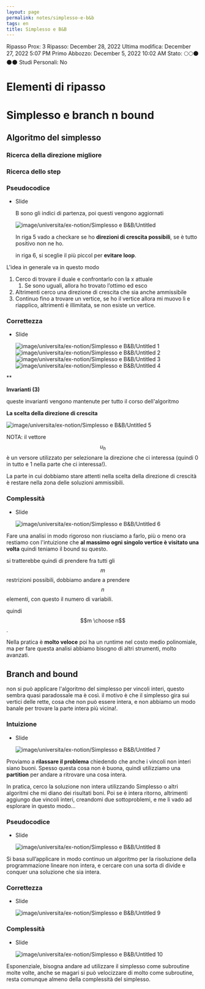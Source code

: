 ```yaml
---
layout: page
permalink: notes/simplesso-e-b&b
tags: en
title: Simplesso e B&B
---
```


Ripasso Prox: 3
Ripasso: December 28, 2022
Ultima modifica: December 27, 2022 5:07 PM
Primo Abbozzo: December 5, 2022 10:02 AM
Stato: 🌕🌕🌑🌑🌑
Studi Personali: No

# Elementi di ripasso

# Simplesso e branch n bound

## Algoritmo del simplesso

### Ricerca della direzione migliore

### Ricerca dello step

### Pseudocodice

- Slide

    B sono gli indici di partenza, poi questi vengono aggiornati

    <img src="/images/notes/image/universita/ex-notion/Simplesso e B&B/Untitled.png" alt="image/universita/ex-notion/Simplesso e B&B/Untitled">

    In riga 5 vado a checkare se ho **direzioni di crescita possibili**, se è tutto positivo non ne ho.

    in riga 6, si sceglie il più piccol per **evitare loop**.


L'idea in generale va in questo modo

1. Cerco di trovare il duale e confrontarlo con la x attuale
    1. Se sono uguali, allora ho trovato l’ottimo ed esco
2. Altrimenti cerco una direzione di crescita che sia anche ammissibile
3. Continuo fino a trovare un vertice, se ho il vertice allora mi muovo lì e riapplico,
altrimenti è illimitata, se non esiste un vertice.

### Correttezza

- Slide

    <img src="/images/notes/image/universita/ex-notion/Simplesso e B&B/Untitled 1.png" alt="image/universita/ex-notion/Simplesso e B&B/Untitled 1">

    <img src="/images/notes/image/universita/ex-notion/Simplesso e B&B/Untitled 2.png" alt="image/universita/ex-notion/Simplesso e B&B/Untitled 2">

    <img src="/images/notes/image/universita/ex-notion/Simplesso e B&B/Untitled 3.png" alt="image/universita/ex-notion/Simplesso e B&B/Untitled 3">

    <img src="/images/notes/image/universita/ex-notion/Simplesso e B&B/Untitled 4.png" alt="image/universita/ex-notion/Simplesso e B&B/Untitled 4">


 **

**Invarianti (3)**

queste invarianti vengono mantenute per tutto il corso dell'algoritmo

**La scelta della direzione di crescita**

<img src="/images/notes/image/universita/ex-notion/Simplesso e B&B/Untitled 5.png" alt="image/universita/ex-notion/Simplesso e B&B/Untitled 5">

NOTA: il vettore $$u_h$$ è un versore utilizzato per selezionare la direzione che ci interessa (quindi 0 in tutto e 1 nella parte che ci interessa!).

La parte in cui dobbiamo stare attenti nella scelta della direzione di crescità è restare nella zona delle soluzioni ammissibili.

### Complessità

- Slide

    <img src="/images/notes/image/universita/ex-notion/Simplesso e B&B/Untitled 6.png" alt="image/universita/ex-notion/Simplesso e B&B/Untitled 6">


Fare una analisi in modo rigoroso non riusciamo a farlo, più o meno ora restiamo con l'intuizione che **al massimo ogni singolo vertice è visitato una volta** quindi teniamo il bound su questo.

si tratterebbe quindi di prendere fra tutti gli $$m$$ restrizioni possibili, dobbiamo andare a prendere $$n$$ elementi, con questo il numero di variabili.

quindi $$m \choose n$$.

Nella pratica è **molto veloce** poi ha un runtime nel costo medio polinomiale, ma per fare questa analisi abbiamo bisogno di altri strumenti, molto avanzati.

## Branch and bound

non si può applicare l'algoritmo del simplesso per vincoli interi, questo sembra quasi paradossale ma è così. il motivo è che il simplesso gira sui vertici delle rette, cosa che non può essere intera, e non abbiamo un modo banale per trovare la parte intera più vicina!.

### Intuizione

- Slide

    <img src="/images/notes/image/universita/ex-notion/Simplesso e B&B/Untitled 7.png" alt="image/universita/ex-notion/Simplesso e B&B/Untitled 7">


Proviamo a **rilassare il problema** chiedendo che anche i vincoli non interi siano buoni. Spesso questa cosa non è buona, quindi utilizziamo una **partition** per andare a ritrovare una cosa intera.

In pratica, cerco la soluzione non intera utilizzando Simplesso o altri algoritmi che mi diano dei risultati boni. Poi se è intera ritorno, altrimenti aggiungo due vincoli interi, creandomi due sottoproblemi, e me li vado ad esplorare in questo modo…

### Pseudocodice

- Slide

    <img src="/images/notes/image/universita/ex-notion/Simplesso e B&B/Untitled 8.png" alt="image/universita/ex-notion/Simplesso e B&B/Untitled 8">


Si basa sull’applicare in modo continuo un algoritmo per la risoluzione della programmazione lineare non intera, e cercare con una sorta di divide e conquer una soluzione che sia intera.

### Correttezza

- Slide

    <img src="/images/notes/image/universita/ex-notion/Simplesso e B&B/Untitled 9.png" alt="image/universita/ex-notion/Simplesso e B&B/Untitled 9">


### Complessità

- Slide

    <img src="/images/notes/image/universita/ex-notion/Simplesso e B&B/Untitled 10.png" alt="image/universita/ex-notion/Simplesso e B&B/Untitled 10">


Esponenziale, bisogna andare ad utilizzare il simplesso come subroutine molte volte, anche se magari si può velocizzare di molto come subroutine, resta comunque almeno della complessità del simplesso.